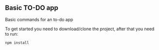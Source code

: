## Basic TO-DO app

Basic commands for an to-do app

To get started you need to download/clone the project, after that you need to run:

```
npm install
```